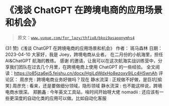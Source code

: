 # 《浅谈 ChatGPT 在跨境电商的应用场景和机会》

> 原文：[`www.yuque.com/for_lazy/thfiu8/bkoi9asaoonymhs4`](https://www.yuque.com/for_lazy/thfiu8/bkoi9asaoonymhs4)

<ne-h2 id="2183bb83" data-lake-id="2183bb83"><ne-heading-ext><ne-heading-anchor></ne-heading-anchor><ne-heading-fold></ne-heading-fold></ne-heading-ext><ne-heading-content><ne-text id="u512bff3a">(31 赞)《浅谈 ChatGPT 在跨境电商的应用场景和机会》</ne-text></ne-heading-content></ne-h2> <ne-p id="ue561b4e6" data-lake-id="ue561b4e6"><ne-text id="u8a5688c9">作者： 斑马森林</ne-text></ne-p> <ne-p id="u027025cc" data-lake-id="u027025cc"><ne-text id="u7b1e1889">日期：2023-04-10</ne-text></ne-p> <ne-p id="u7b754a47" data-lake-id="u7b754a47"><ne-text id="ua1f78fd1">大家好，我是 Joey，跨境电商从业者。</ne-text></ne-p> <ne-p id="u9dfbd19e" data-lake-id="u9dfbd19e"><ne-text id="u225aab33">在二月份的小航海里，担任 AI&ChatGPT 航海的教练。</ne-text></ne-p> <ne-p id="u3494c99f" data-lake-id="u3494c99f"><ne-text id="u2b6e84b4">感谢 的邀请，让我可以在这次航海实战训练营中，分享我们团队在过去几个月里，在跨境电商上使用 ChatGPT 的一些经验。</ne-text></ne-p> <ne-p id="ud422ee08" data-lake-id="ud422ee08"><ne-text id="uad545be2">全文阅读：</ne-text>[<ne-text id="u2860f31b">https://o85jza6ej5.feishu.cn/docx/HgjLdWdxHo8ezoxv9iLc4HSwnAh</ne-text>](https://o85jza6ej5.feishu.cn/docx/HgjLdWdxHo8ezoxv9iLc4HSwnAh)</ne-p> <ne-hole id="ud3b9f1c7" data-lake-id="ud3b9f1c7"><ne-card data-card-name="hr" data-card-type="block" id="DiT97" data-event-boundary="card"><ne-p id="u280fab18" data-lake-id="u280fab18"><ne-text id="u90f6b6f1">评论区：</ne-text></ne-p> <ne-p id="ub51cd2ec" data-lake-id="ub51cd2ec"><ne-text id="ue3e684d4">周彦充 : 跨境电商业务好做吗？现在</ne-text> <ne-text id="u5fbd80da">静水流深 : 正规做不好做，是巨坑[偷笑]</ne-text> <ne-text id="ucc6ef2c3">周彦充 : 看来，还是要做细分领域，隐形领域</ne-text> <ne-text id="u32a81542">静水流深 : 也不能这样说，跨境电商水很深。</ne-text> <ne-text id="ub1425e2f">郑鹏鑫 : 今年英文工具站，啥时间开始呀大佬</ne-text> <ne-text id="u6f114147">nomadii : 还应该有一些更深度的自动化类的应用可以做。比如自动化客服</ne-text></ne-p></ne-card></ne-hole>